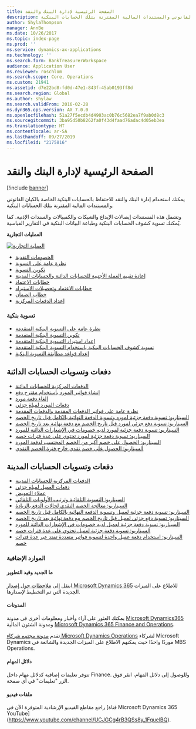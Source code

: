 ```yaml
---
title: الصفحة الرئيسية لإدارة البنك والنقد
description: يمكنك استخدام إدارة البنك والنقد للاحتفاظ بالحسابات البنكية الخاصة بالكيان القانوني والمستندات المالية المقترنة بتلك الحسابات البنكية.
author: ShylaThompson
manager: AnnBe
ms.date: 10/26/2017
ms.topic: index-page
ms.prod: ''
ms.service: dynamics-ax-applications
ms.technology: ''
ms.search.form: BankTreasurerWorkspace
audience: Application User
ms.reviewer: roschlom
ms.search.scope: Core, Operations
ms.custom: 21941
ms.assetid: d7e22bd8-fd0d-47e1-843f-45ab0193ff8d
ms.search.region: Global
ms.author: shylaw
ms.search.validFrom: 2016-02-28
ms.dyn365.ops.version: AX 7.0.0
ms.openlocfilehash: 51a27f5ecdb4d4903ac0b76c5682ea7f9ab0d8c3
ms.sourcegitcommit: 3ba95d50b8262fa0f43d4faad76adac4d05eb3ea
ms.translationtype: HT
ms.contentlocale: ar-SA
ms.lasthandoff: 09/27/2019
ms.locfileid: "2175816"
---
```

# <a name="cash-and-bank-management-home-page"></a>الصفحة الرئيسية لإدارة البنك والنقد

[!include [banner](../includes/banner.md)]

يمكنك استخدام إدارة البنك والنقد للاحتفاظ بالحسابات البنكية الخاصة بالكيان القانوني والمستندات المالية المقترنة بتلك الحسابات البنكية. 

وتشمل هذه المستندات إيصالات الإيداع والشيكات والكمبيالات والسندات الإذنية. كما يُمكنك تسوية كشوف الحسابات البنكية‬ وطباعة البيانات البنكية في التقارير القياسية.

**‏‏العمليات التجارية**

[![العملية التجارية](./media/Cash-process.PNG)](./media/Cash-process.PNG)

-   [الخصومات النقدية](cash-discounts.md)
-   [نظرة عامة على التسوية](settlement-overview.md)
-   [تكوين التسوية](configure-settlement.md)
-   [إعادة تقييم العملة الأجنبية للحسابات الدائنة والحسابات المدينة](foreign-currency-revaluation-accounts-payable-accounts-receivable.md)
-   [خطابات الاعتماد](letters-of-credit.md)
-   [خطابات الاعتماد وتحصيلات الاستيراد](letters-of-credit-import-collections.md)
-   [خطاب الضمان](letters-of-guarantee.md)
-   [إعداد الدفعات المركزية](set-up-centralized-payments.md)

### <a name="bank-reconciliation"></a>تسوية بنكية

-   [نظرة عامة على التسوية البنكية المتقدمة](advanced-bank-reconciliation-overview.md)
-   [تكوين التسوية البنكية المتقدمة](configure-advanced-bank-reconciliation.md)
-   [إعداد استيراد التسوية البنكية المتقدمة](set-up-advanced-bank-reconciliation-import-process.md)
-   [تسوية كشوف الحسابات البنكية باستخدام التسوية البنكية المتقدمة](reconcile-bank-statements-advanced-bank-reconciliation.md)
-   [إعداد قواعد مطابقة التسوية البنكية](set-up-bank-reconciliation-matching-rules.md)


## <a name="accounts-payable-payments-and-settlements"></a>دفعات وتسويات الحسابات الدائنة
-   [الدفعات المركزية للحسابات الدائنة](../accounts-payable/centralized-payments-accounts-payable.md)
-   [إنشاء فواتير المورد باستخدام مقترح دفع](../accounts-payable/create-vendor-payments-payment-proposal.md)
-   [إلغاء دفعة مورد](../accounts-payable/reverse-vendor-payment.md)
-   [دفعات المورد لمبلغ جزئي](../accounts-payable/vendor-payments-partial-amount.md)
-   [نظرة عامة على فواتير الدفعات المقدمة والدفعات المقدمة](../accounts-payable/prepayments-invoices-vs-prepayments.md)
-   [السيناريو: تسوية دفعة جزئية لمورد وتسوية الدفعة النهائية بالكامل قبل تاريخ الخصم](../accounts-payable/settle-partial-vendor-payment-or-final-payment-before-discount.md)
-   [السيناريو: تسوية دفع جزئي لمورد قبل تاريخ الخصم مع دفعة نهائية بعد تاريخ الخصم](../accounts-payable/settle-partial-vendor-payment-before-discount-or-final-payment-after.md)
-   [السيناريو: تسوية دفعة جزئية لمورد لديه خصومات في الإشعارات الدائنة للمورد](../accounts-payable/settle-partial-vendor-payment-discounts-vendor-credit-notes.md)
-   [السيناريو: تسوية دفعة جزئية لمورد تحتوي على عدة فترات خصم](../accounts-payable/settle-partial-vendor-payment-multiple-discount-periods.md)
-   [السيناريو: الحصول على خصم أكبر من الخصم المحتسب لدفعة المورد](../accounts-payable/take-discount-more-calculated-discount-vendor-payment.md)
-   [السيناريو: الحصول على خصم نقدي خارج فترة الخصم النقدي](../accounts-payable/take-cash-discount-outside-cash-discount-timeframe.md)

## <a name="accounts-receivable-payments-and-settlements"></a>دفعات وتسويات الحسابات المدينة
-   [الدفعات المركزية للحسابات المدينة](../accounts-receivable/centralized-payments-accounts-receivable.md)
-   [دفعات العميل لمبلغ جزئي](../accounts-receivable/customer-payments-partial-amount.md)
-   [عملاء التعويض](../accounts-receivable/reimburse-customers.md)
-   [السيناريو: التسوية التلقائية وترتيب الأولويات التلقائي](../accounts-receivable/automatic-settlement-prioritization.md)
-   [السيناريو: معالجة الخصم النقدي لحالات الدفع بالزيادة](../cash-bank-management/cash-discount-handling-overpayments.md)
-   [السيناريو: تسوية دفعة جزئية لعميل وتسوية الدفعة النهائية بالكامل قبل تاريخ الخصم](../accounts-payable/settle-partial-customer-payment-or-final-payment-before-discount.md)
-   [السيناريو: تسوية دفع جزئي لعميل قبل تاريخ الخصم مع دفعة نهائية بعد تاريخ الخصم](../accounts-receivable/settle-partial-customer-payment-before-discount-or-final-payment-after.md)
-   [السيناريو: تسوية دفعة جزئية لعميل لديه خصومات في الإشعارات الدائنة للمورد](../accounts-receivable/settle-partial-customer-payment-discounts-credit-notes.md)
-   [السيناريو: تسوية دفعة جزئية لعميل تحتوي على عدة فترات خصم](../accounts-receivable/settle-partial-customer-payment-multiple-discount-periods.md)
-   [السيناريو: استخدام دفعة عميل واحدة لتسوية فواتير متعددة تمتد عبر عدة فترات خصم](../accounts-receivable/customer-payment-settle-multiple-invoices-multiple-discount-periods.md)



### <a name="additional-resources"></a>الموارد الإضافية

#### <a name="whats-new-and-in-development"></a>ما الجديد وقيد التطوير

انتقل إلى [ملاحظات حول إصدار Microsoft Dynamics 365](https://go.microsoft.com/fwlink/?linkid=2010158) للاطلاع على الميزات الجديدة التي تم التخطيط لإصدارها.‬ 

#### <a name="blogs"></a>المدونات

يمكنك العثور على آراء وأخبار ومعلومات أخرى في مدونة [Microsoft Dynamics365 ](https://community.dynamics.com/b/msftdynamicsblog?c=Enterprise) ومدونة الشئون المالية [Microsoft Dynamics 365 Finance and Operations](https://community.dynamics.com/365/financeandoperations/b/financials).

تقدم [مدونة مجتمع شركاء Microsoft Dynamics Operations](https://community.dynamics.com/partner/b/operationspartnercommunityblog) لشركاء Microsoft Dynamics موردًا واحدًا حيث يمكنهم الاطلاع على الميزات الجديدة والشائعة في MBS Operations.

#### <a name="task-guides"></a>دلائل المهام
تتوفر تعليمات إضافية كدلائل مهام داخل Finance. وللوصول إلى دلائل المهام، انقر فوق الزر "تعليمات" في أي صفحة.

#### <a name="videos"></a>ملفات فيديو

راجع مقاطع الفيديو الإرشادية المتوفرة الآن في [قناة Microsoft Dynamics 365 YouTube] (https://www.youtube.com/channel/UCJGCg4rB3QSs8y_1FquelBQ).
